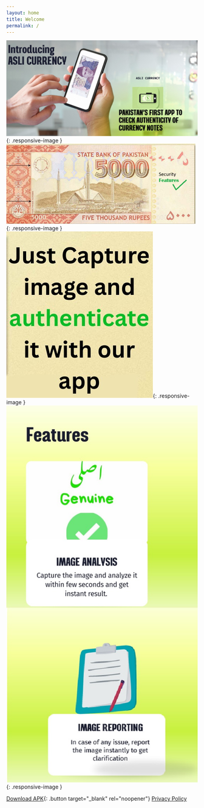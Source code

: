 ```yaml
---
layout: home
title: Welcome
permalink: /
---
```


<!-- Top image -->
![Top banner](css/assets/topimage.jpg){: .responsive-image }
![Top banner](css/assets/midplaced.jpg){: .responsive-image }
![Top banner](css/assets/midplaced2.jpg){: .responsive-image } 
![Top banner](css/assets/midplaced3.jpg){: .responsive-image }

[Download APK](https://drive.google.com/file/d/1MZDoXdXE6-Z2-lrrNx-x_3R3_AQuCYol/view){: .button target="_blank" rel="noopener"}
[Privacy Policy](/privacy/)

